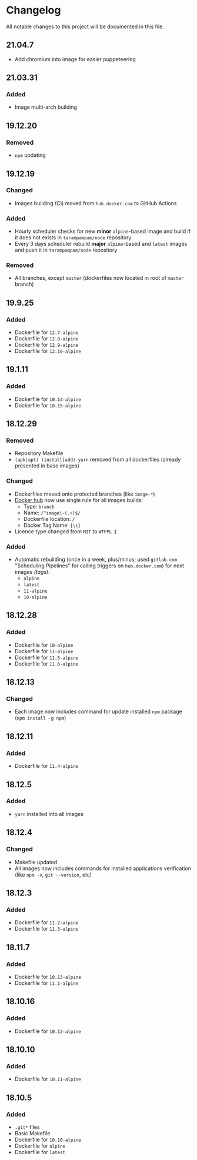 # Changelog

All notable changes to this project will be documented in this file.
## 21.04.7
- Add chromium into image for easier puppeteering

## 21.03.31

### Added

- Image multi-arch building

## 19.12.20

### Removed

- `npm` updating

## 19.12.19

### Changed

- Images building (CI) moved from `hub.docker.com` to GitHub Actions

### Added

- Hourly scheduler checks for new **minor** `alpine`-based image and build if it does not exists in `tarampampam/node` repository
- Every 3 days scheduler rebuild **major** `alpine`-based and `latest` images and push it in `tarampampam/node` repository

### Removed

- All branches, except `master` (dockerfiles now located in root of `master` branch)

## 19.9.25

### Added

- Dockerfile for `12.7-alpine`
- Dockerfile for `12.8-alpine`
- Dockerfile for `12.9-alpine`
- Dockerfile for `12.10-alpine`

## 19.1.11

### Added

- Dockerfile for `10.14-alpine`
- Dockerfile for `10.15-alpine`

## 18.12.29

### Removed

- Repository Makefile
- `(apk|apt) (install|add) yarn` removed from all dockerfiles (already presented in base images)

### Changed

- Dockerfiles moved onto protected branches (like `image-*`)
- [Docker hub][own_docker_hub] now use single rule for all images builds:
  - Type: `branch`
  - Name: `/^image\-(.+)$/`
  - Dockerfile location: `/`
  - Docker Tag Name: `{\1}`
- Licence type changed from `MIT` to `WTFPL` :)

### Added

- Automatic rebuilding (once in a week, plus/minus; used `gitlab.com` "Scheduling Pipelines" for calling triggers on `hub.docker.com`) for next images *(tags)*:
  - `alpine`
  - `latest`
  - `11-alpine`
  - `10-alpine`

## 18.12.28

### Added

- Dockerfile for `10-alpine`
- Dockerfile for `11-alpine`
- Dockerfile for `11.5-alpine`
- Dockerfile for `11.6-alpine`

## 18.12.13

### Changed

- Each image now includes command for update installed `npm` package (`npm install -g npm`)

## 18.12.11

### Added

- Dockerfile for `11.4-alpine`

## 18.12.5

### Added

- `yarn` installed into all images

## 18.12.4

### Changed

- Makefile updated
- All images now includes commands for installed applications verification (like `npm -v`, `git --version`, etc)

## 18.12.3

### Added

- Dockerfile for `11.2-alpine`
- Dockerfile for `11.3-alpine`

## 18.11.7

### Added

- Dockerfile for `10.13-alpine`
- Dockerfile for `11.1-alpine`

## 18.10.16

### Added

- Dockerfile for `10.12-alpine`

## 18.10.10

### Added

- Dockerfile for `10.11-alpine`

## 18.10.5

### Added

- `.git*` files
- Basic Makefile
- Dockerfile for `10.10-alpine`
- Dockerfile for `alpine`
- Dockerfile for `latest`

[own_docker_hub]:https://hub.docker.com/r/tarampampam/node
